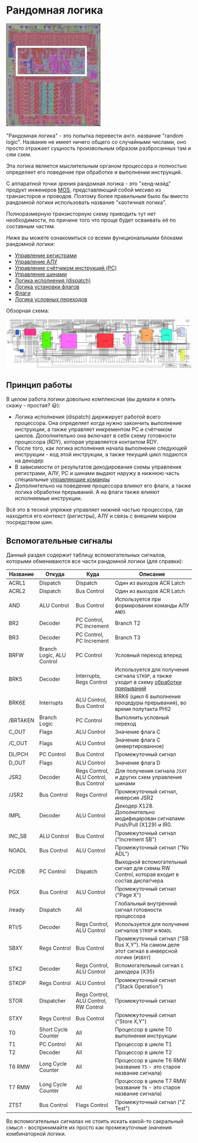 # Рандомная логика

![6502_locator_random](/BreakingNESWiki/imgstore/6502/6502_locator_random.jpg)

"Рандомная логика" - это попытка перевести англ. название "random logic". Название не имеет ничего общего со случайными числами, оно просто отражает сущность произвольным образом разбросанных там и сям схем.

Эта логика является мыслительным органом процессора и полностью определяет его поведение при обработке и выполнении инструкций.

С аппаратной точки зрения рандомная логика - это "хенд-мэйд" продукт инженеров [MOS](../MOS.md), представляющий собой месиво из транзисторов и проводов. Поэтому более правильным было бы вместо рандомной логики использовать название "хаотичная логика".

Полноразмерную транзисторную схему приводить тут нет необходимости, по причине того что проще будет осваивать её по составным частям.

Ниже вы можете ознакомиться со всеми функциональными блоками рандомной логики:
- [Управление регистрами](regs_control.md)
- [Управление АЛУ](alu_control.md)
- [Управление счётчиком инструкций (PC)](pc_control.md)
- [Управление шинами](bus_control.md)
- [Логика исполнения (dispatch)](dispatch.md)
- [Логика установки флагов](flags_control.md)
- [Флаги](flags.md)
- [Логика условных переходов](branch_logic.md)

Обзорная схема:

![random_logic_logisim](/BreakingNESWiki/imgstore/6502/random_logic_logisim.jpg)

## Принцип работы

В целом работа логики довольно комплексная (вы думали я опять скажу - простая? :smiley:):
- Логика исполнения (dispatch) дирижирует работой всего процессора. Она определяет когда нужно закончить выполнение инструкции, а также управляет инкрементом PC и счётчиком циклов. Дополнительно она включает в себя схему готовности процессора (RDY), которая управляется контактом RDY.
- После того, как логика исполнения начала выполнение следующей инструкции - код этой инструкции, а также текущий цикл подаются на декодер
- В зависимости от результатов декодирования схемы управления регистрами, АЛУ, PC и шинами выдают наружу в нижнюю часть специальные [управляющие команды](context_control.md)
- Дополнительно на поведение процессора влияют его флаги, а также логика обработки прерываний. А на флаги также влияют исполняемые инструкции.

Всё это в тесной упряжке управляет нижней частью процессора, где находится его контекст (регистры), АЛУ и связь с внешним миром посредством шин.

## Вспомогательные сигналы

Данный раздел содержит таблицу вспомогательных сигналов, которыми обмениваются все части рандомной логики (для справки):

|Название|Откуда|Куда|Описание|
|---|---|---|---|
|ACRL1|Dispatch|Dispatch|Один из выходов ACR Latch|
|ACRL2|Dispatch|Bus Control|Один из выходов ACR Latch|
|AND|ALU Control|Bus Control|Используется при формировании команды АЛУ `ANDS`|
|BR2|Decoder|PC Control, PC Increment|Branch T2|
|BR3|Decoder|PC Control, PC Increment|Branch T3|
|BRFW|Branch Logic, ALU Control|PC Control|Условный переход вперед|
|BRK5|Decoder|Interrupts, Regs Control|Используется для получения сигнала `STKOP`, а также уходит в схему [обработки прерываний](interrupts.md)|
|BRK6E|Interrupts|ALU Control, Bus Control|BRK6 (цикл 6 выполнения процедуры прерывания), во время полутакта PHI2|
|/BRTAKEN|Branch Logic|PC Control|Выполнить условный переход|
|C_OUT|Flags|ALU Control|Значение флага C|
|/C_OUT|Flags|ALU Control|Значение флага C (инвертированное)|
|DL/PCH|PC Control|Bus Control|Промежуточный сигнал|
|D_OUT|Flags|ALU Control|Значение флага D|
|JSR2|Decoder|Regs Control, ALU Control, Bus Control|Для получения сигнала `JSXY` и других схем управления шинами|
|/JSR2|Bus Control|Regs Control|Промежуточный сигнал, инверсия JSR2|
|IMPL|Decoder|ALU Control|Декодер X128. Дополнительно модифицирован сигналами Push/Pull (X129) и IR0.|
|INC_SB|ALU Control|Bus Control|Промежуточный сигнал ("Increment SB")|
|NOADL|Bus Control|ALU Control|Промежуточный сигнал ("No ADL")|
|PC/DB|PC Control|Dispatch|Выходной вспомогательный сигнал для схемы RW Control, которая входит в состав диспатчера|
|PGX|Bus Control|ALU Control|Промежуточный сигнал ("Page X")|
|/ready|Dispatch|All|Глобальный внутренний сигнал готовности процессора|
|RTI/5|Decoder|Regs Control, ALU Control|Используется для получения сигналов `STKOP` и `NOADL`|
|SBXY|Regs Control|Bus Control|Промежуточный сигнал ("SB Bus X,Y"). На самом деле этот сигнал в инверсной логике (`#SBXY`)|
|STK2|Decoder|Regs Control, ALU Control|Вспомогательный сигнал с декодера (X35)|
|STKOP|Regs Control|ALU Control|Промежуточный сигнал ("Stack Operation")|
|STOR|Dispatcher|Regs Control, ALU Control, RW Control|Промежуточный сигнал|
|STXY|Regs Control|Bus Control|Промежуточный сигнал ("Store X,Y")|
|T0|Short Cycle Counter|All|Процессор в цикле T0 выполнения инструкции|
|T1|PC Control|All|Процессор в цикле T1|
|T2|Decoder|All|Процессор в цикле T2|
|T6 RMW|Long Cycle Counter|All|Процессор в цикле T6 RMW (название `T5` - это старое название сигнала)|
|T7 RMW|Long Cycle Counter|All|Процессор в цикле T7 RMW (название `T6` - это старое название сигнала)|
|ZTST|Bus Control|Flags Control|Промежуточный сигнал ("Z Test")|

Во вспомогательных сигналах не стоить искать какой-то сакральный смысл - воcпринимайте их просто как промежуточные значения комбинаторной логики.
